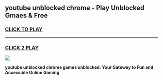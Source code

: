 
## youtube unblocked chrome - Play Unblocked Gmaes & Free
<h3>
<a href="https://news.freeplayer.one?title=youtube_unblocked_chrome&ref=16F">CLICK TO PLAY</a></h3>
<hr>

<h3>
<a href="https://news.freeplayer.one?title=youtube_unblocked_chrome&ref=16F">CLICK 2 PLAY</a>
  
</h3>

<a href="https://news.freeplayer.one?title=youtube_unblocked_chrome&ref=16F/"><img src="https://clearcache.store/games.png"></a>


**youtube unblocked chrome games unblocked: Your Gateway to Fun and Accessible Online Gaming**
